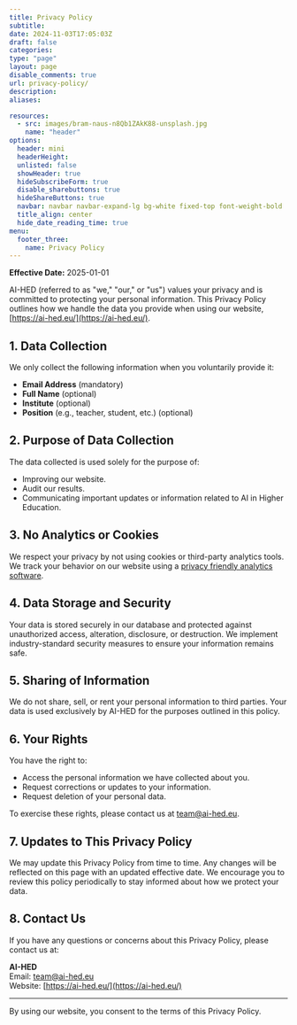 ```yaml
---
title: Privacy Policy
subtitle: 
date: 2024-11-03T17:05:03Z
draft: false
categories: 
type: "page"
layout: page
disable_comments: true
url: privacy-policy/
description:
aliases:

resources:
  - src: images/bram-naus-n8Qb1ZAkK88-unsplash.jpg
    name: "header"
options:
  header: mini
  headerHeight:
  unlisted: false
  showHeader: true
  hideSubscribeForm: true
  disable_sharebuttons: true
  hideShareButtons: true
  navbar: navbar navbar-expand-lg bg-white fixed-top font-weight-bold
  title_align: center
  hide_date_reading_time: true
menu:
  footer_three:
    name: Privacy Policy
---
```


<div class="container-fluid py-5">
  <div class="row justify-content-center">
  <div class="col-md-10">

**Effective Date:** 2025-01-01

AI-HED (referred to as "we," "our," or "us") values your privacy and is committed to protecting your personal information. This Privacy Policy outlines how we handle the data you provide when using our website, [https://ai-hed.eu/](https://ai-hed.eu/).

## 1. Data Collection

We only collect the following information when you voluntarily provide it:

- **Email Address** (mandatory)
- **Full Name** (optional)
- **Institute** (optional)
- **Position** (e.g., teacher, student, etc.) (optional)

## 2. Purpose of Data Collection

The data collected is used solely for the purpose of:

- Improving our website.
- Audit our results.
- Communicating important updates or information related to AI in Higher Education.

## 3. No Analytics or Cookies

We respect your privacy by not using cookies or third-party analytics tools. We track your behavior on our website using a [privacy friendly analytics software](https://umami.is/).

## 4. Data Storage and Security

Your data is stored securely in our database and protected against unauthorized access, alteration, disclosure, or destruction. We implement industry-standard security measures to ensure your information remains safe.

## 5. Sharing of Information

We do not share, sell, or rent your personal information to third parties. Your data is used exclusively by AI-HED for the purposes outlined in this policy.

## 6. Your Rights

You have the right to:

- Access the personal information we have collected about you.
- Request corrections or updates to your information.
- Request deletion of your personal data.

To exercise these rights, please contact us at [team@ai-hed.eu](mailto:team@ai-hed.eu).

## 7. Updates to This Privacy Policy

We may update this Privacy Policy from time to time. Any changes will be reflected on this page with an updated effective date. We encourage you to review this policy periodically to stay informed about how we protect your data.

## 8. Contact Us

If you have any questions or concerns about this Privacy Policy, please contact us at:

**AI-HED**  
Email: [team@ai-hed.eu](mailto:team@ai-hed.eu)  
Website: [https://ai-hed.eu/](https://ai-hed.eu/)

---

By using our website, you consent to the terms of this Privacy Policy.

</div>
</div>
</div>
